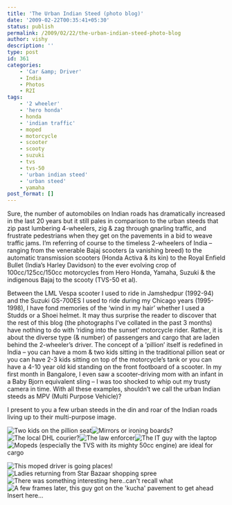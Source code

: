 ```yaml
---
title: 'The Urban Indian Steed (photo blog)'
date: '2009-02-22T00:35:41+05:30'
status: publish
permalink: /2009/02/22/the-urban-indian-steed-photo-blog
author: vishy
description: ''
type: post
id: 361
categories: 
    - 'Car &amp; Driver'
    - India
    - Photos
    - R2I
tags:
    - '2 wheeler'
    - 'hero honda'
    - honda
    - 'indian traffic'
    - moped
    - motorcycle
    - scooter
    - scooty
    - suzuki
    - tvs
    - tvs-50
    - 'urban indian steed'
    - 'urban steed'
    - yamaha
post_format: []
---
```

Sure, the number of automobiles on Indian roads has dramatically increased in the last 20 years but it still pales in comparison to the urban steeds that zip past lumbering 4-wheelers, zig &amp; zag through gnarling traffic, and frustrate pedestrians when they get on the pavements in a bid to weave traffic jams. I’m referring of course to the timeless 2-wheelers of India – ranging from the venerable Bajaj scooters (a vanishing breed) to the automatic transmission scooters (Honda Activa &amp; its kin) to the Royal Enfield Bullet (India’s Harley Davidson) to the ever evolving crop of 100cc/125cc/150cc motorcycles from Hero Honda, Yamaha, Suzuki &amp; the indigenous Bajaj to the scooty (TVS-50 et al).

Between the LML Vespa scooter I used to ride in Jamshedpur (1992-94) and the Suzuki GS-700ES I used to ride during my Chicago years (1995-1998), I have fond memories of the ‘wind in my hair’ whether I used a Studds or a Shoei helmet. It may thus surprise the reader to discover that the rest of this blog (the photographs I’ve collated in the past 3 months) have nothing to do with ‘riding into the sunset’ motorcycle rider. Rather, it is about the diverse type (&amp; number) of passengers and cargo that are laden behind the 2-wheeler’s driver. The concept of a ‘pillion’ itself is redefined in India – you can have a mom &amp; two kids sitting in the traditional pillion seat or you can have 2-3 kids sitting on top of the motorcycle’s tank or you can have a 4-10 year old kid standing on the front footboard of a scooter. In my first month in Bangalore, I even saw a scooter-driving mom with an infant in a Baby Bjorn equivalent sling – I was too shocked to whip out my trusty camera in time. With all these examples, shouldn’t we call the urban Indian steeds as MPV (Multi Purpose Vehicle)?

I present to you a few urban steeds in the din and roar of the Indian roads living up to their multi-purpose image.

![Two kids on the pillion seat](http://ulaar.files.wordpress.com/2009/02/04012009220.jpg?w=300 "Two kids on the pillion seat")![Mirrors or ironing boards?](http://ulaar.files.wordpress.com/2009/02/020220095371.jpg?w=300 "Mirrors or ironing boards?")![The local DHL courier?](http://ulaar.files.wordpress.com/2009/02/02022009540.jpg?w=300 "The local DHL courier?")![The law enforcer](http://ulaar.files.wordpress.com/2009/02/04012009221.jpg?w=300 "The law enforcer")![The IT guy with the laptop](http://ulaar.files.wordpress.com/2009/02/07012009223.jpg?w=300 "The IT guy with the laptop")![Mopeds (especially the TVS with its mighty 50cc engine) are ideal for cargo](http://ulaar.files.wordpress.com/2009/02/10012009239.jpg?w=300 "Mopeds (especially the TVS with its mighty 50cc engine) are ideal for cargo")

![This moped driver is going places!](http://ulaar.files.wordpress.com/2009/02/13012009266.jpg?w=300 "This moped driver is going places!")![Ladies returning from Star Bazaar shopping spree](http://ulaar.files.wordpress.com/2009/02/13012009262.jpg?w=300 "Ladies returning from Star Bazaar shopping spree")  
![There was something interesting here..can't recall what](http://ulaar.files.wordpress.com/2009/02/24012009292.jpg?w=300 "There was something interesting here..can't recall what")![A few frames later, this guy got on the 'kucha' pavement to get ahead](http://ulaar.files.wordpress.com/2009/02/24012009293.jpg?w=300 "A few frames later, this guy got on the 'kucha' pavement to get ahead")  
Insert here…